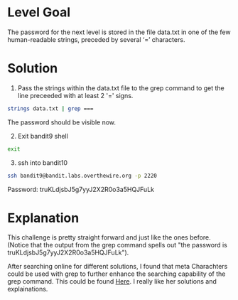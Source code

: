# Level Goal

The password for the next level is stored in the file data.txt in one of the few human-readable strings, preceded by several ‘=’ characters.

# Solution

1. Pass the strings within the data.txt file to the grep command to get the line preceeded with at least 2 '=' signs.
```Bash
strings data.txt | grep ===
```
The password should be visible now.


2. Exit bandit9 shell
```Bash
exit
```

3. ssh into bandit10
```Bash
ssh bandit9@bandit.labs.overthewire.org -p 2220
```
Password: truKLdjsbJ5g7yyJ2X2R0o3a5HQJFuLk

# Explanation 
This challenge is pretty straight forward and just like the ones before. (Notice that the output from the grep command spells out "the password is truKLdjsbJ5g7yyJ2X2R0o3a5HQJFuLk").

After searching online for different solutions, I found that meta Charachters could be used with grep to further enhance the searching capability of the grep command.
This could be found [Here](https://medium.com/@theGirlWhoEncrypts/overthewire-bandit-level-9-level-10-5cf4b38b5bad). I really like her solutions and explainations. 
